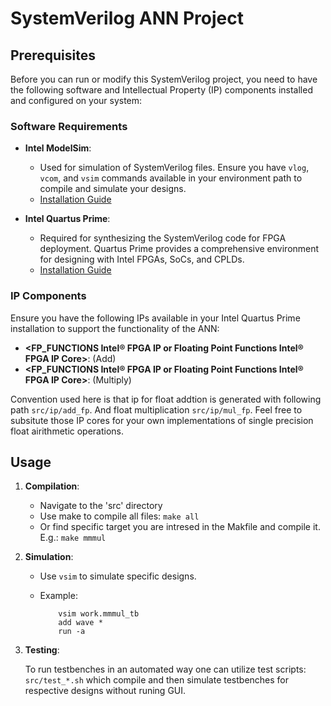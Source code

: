 # SystemVerilog ANN Project

## Prerequisites

Before you can run or modify this SystemVerilog project, you need to have the following software and Intellectual Property (IP) components installed and configured on your system:

### Software Requirements

- **Intel ModelSim**:
    - Used for simulation of SystemVerilog files. Ensure you have `vlog`, `vcom`, and `vsim` commands available in your environment path to compile and simulate your designs.
    - [Installation Guide](https://www.intel.com/content/www/us/en/software/programmable/quartus-prime/model-sim.html)

- **Intel Quartus Prime**:
    - Required for synthesizing the SystemVerilog code for FPGA deployment. Quartus Prime provides a comprehensive environment for designing with Intel FPGAs, SoCs, and CPLDs.
    - [Installation Guide](https://www.intel.com/content/www/us/en/software/programmable/quartus-prime/download.html)

### IP Components

Ensure you have the following IPs available in your Intel Quartus Prime installation to support the functionality of the ANN:

- **<FP_FUNCTIONS Intel® FPGA IP or Floating Point Functions Intel® FPGA IP Core>**: (Add)
- **<FP_FUNCTIONS Intel® FPGA IP or Floating Point Functions Intel® FPGA IP Core>**: (Multiply)

Convention used here is that ip for float addtion is generated with following path `src/ip/add_fp`. And float multiplication `src/ip/mul_fp`. Feel free to subsitute those IP cores for your own implementations of single precision float airithmetic operations.

## Usage

1. **Compilation**:
    - Navigate to the 'src' directory
    - Use make to compile all files:
    ``` make all ```
    - Or find specific target you are intresed in the Makfile and compile it. E.g.:
    ``` make mmmul ```

2. **Simulation**:
    - Use `vsim` to simulate specific designs.
    - Example: 

        ```
            vsim work.mmmul_tb
            add wave *
            run -a
        ```

3. **Testing**:

    To run testbenches in an automated way one can utilize test scripts: `src/test_*.sh` which compile and then simulate testbenches for respective designs without runing GUI. 




